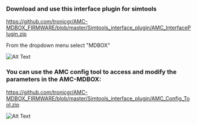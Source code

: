 ### Download and use this interface plugin for simtools
https://github.com/tronicgr/AMC-MDBOX_FIRMWARE/blob/master/Simtools_interface_plugin/AMC_InterfacePlugin.zip

From the dropdown menu select "MDBOX"

![Alt Text](https://github.com/tronicgr/AMC-MDBOX_FIRMWARE/blob/master/Simtools_interface_plugin/AMC_interface_plugin_MDBOX.jpg)

### You can use the AMC config tool to access and modify the parameters in the AMC-MDBOX:
https://github.com/tronicgr/AMC-MDBOX_FIRMWARE/blob/master/Simtools_interface_plugin/AMC_Config_Tool.zip

![Alt Text](https://github.com/tronicgr/AMC-MDBOX_FIRMWARE/blob/master/Simtools_interface_plugin/AMC_config_MDBOX.jpg)
